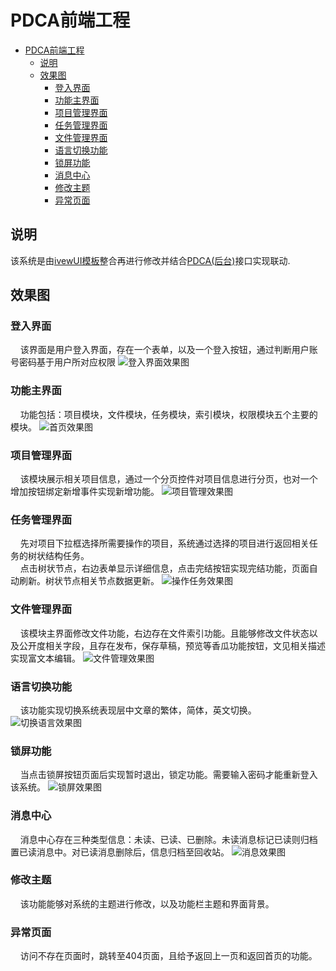 # PDCA前端工程
<!-- TOC -->

- [PDCA前端工程](#pdca前端工程)
    - [说明](#说明)
    - [效果图](#效果图)
        - [登入界面](#登入界面)
        - [功能主界面](#功能主界面)
        - [项目管理界面](#项目管理界面)
        - [任务管理界面](#任务管理界面)
        - [文件管理界面](#文件管理界面)
        - [语言切换功能](#语言切换功能)
        - [锁屏功能](#锁屏功能)
        - [消息中心](#消息中心)
        - [修改主题](#修改主题)
        - [异常页面](#异常页面)

<!-- /TOC -->
## 说明
该系统是由[ivewUI模板](https://github.com/iview/iview-admin "ivewUI模板")整合再进行修改并结合[PDCA(后台)](https://github.com/halu886/pdca "PDCA(后台)")接口实现联动.

## 效果图  
### 登入界面
&nbsp;&nbsp;&nbsp;&nbsp;该界面是用户登入界面，存在一个表单，以及一个登入按钮，通过判断用户账号密码基于用户所对应权限
![登入界面效果图](/src/images/登入界面效果图.png "登入界面效果图")
### 功能主界面
&nbsp;&nbsp;&nbsp;&nbsp;功能包括：项目模块，文件模块，任务模块，索引模块，权限模块五个主要的模块。
![首页效果图](/src/images/首页效果图.png "首页效果图")
### 项目管理界面
&nbsp;&nbsp;&nbsp;&nbsp;该模块展示相关项目信息，通过一个分页控件对项目信息进行分页，也对一个增加按钮绑定新增事件实现新增功能。
![项目管理效果图](/src/images/项目管理效果图.png "项目管理效果图")  

### 任务管理界面  
&nbsp;&nbsp;&nbsp;&nbsp;先对项目下拉框选择所需要操作的项目，系统通过选择的项目进行返回相关任务的树状结构任务。  
&nbsp;&nbsp;&nbsp;&nbsp;点击树状节点，右边表单显示详细信息，点击完结按钮实现完结功能，页面自动刷新。树状节点相关节点数据更新。
![操作任务效果图](/src/images/操作任务效果图.png "操作任务效果图")
### 文件管理界面
&nbsp;&nbsp;&nbsp;&nbsp;该模块主界面修改文件功能，右边存在文件索引功能。且能够修改文件状态以及公开度相关字段，且存在发布，保存草稿，预览等香瓜功能按钮，文见相关描述实现富文本编辑。
![文件管理效果图](/src/images/文件管理效果图.png "文件管理效果图")

### 语言切换功能
&nbsp;&nbsp;&nbsp;&nbsp;该功能实现切换系统表现层中文章的繁体，简体，英文切换。
![切换语言效果图](/src/images/切换语言效果图.png "切换语言效果图")
### 锁屏功能
&nbsp;&nbsp;&nbsp;&nbsp;当点击锁屏按钮页面后实现暂时退出，锁定功能。需要输入密码才能重新登入该系统。
![锁屏效果图](/src/images/锁屏效果图.png "锁屏效果图")
### 消息中心
&nbsp;&nbsp;&nbsp;&nbsp;消息中心存在三种类型信息：未读、已读、已删除。未读消息标记已读则归档置已读消息中。对已读消息删除后，信息归档至回收站。
![消息效果图](/src/images/消息效果图.png "消息效果图")
### 修改主题
&nbsp;&nbsp;&nbsp;&nbsp;该功能能够对系统的主题进行修改，以及功能栏主题和界面背景。
### 异常页面
&nbsp;&nbsp;&nbsp;&nbsp;访问不存在页面时，跳转至404页面，且给予返回上一页和返回首页的功能。
